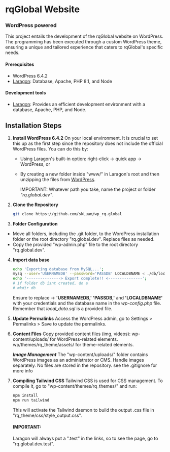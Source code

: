 # rqGlobal Website
### WordPress powered
This project entails the development of the rqGlobal website on WordPress.
The programming has been executed through a custom WordPress theme, ensuring a unique and tailored experience that caters to rqGlobal's specific needs.

#### Prerequisites

- WordPress 6.4.2
- [Laragon](https://laragon.org/): Database, Apache, PHP 8.1, and Node

#### Development tools
- [Laragon](https://laragon.org/): Provides an efficient development environment with a database, Apache, PHP, and Node.

## Installation Steps

1. **Install WordPress 6.4.2**
    On your local environment. It is crucial to set this up as the first step since the repository does not include the official WordPress files. You can do this by:
    - Using Laragon's built-in option: right-click -> quick app -> WordPress, or
    - By creating a new folder inside "www/" in Laragon's root and then unzipping the files from [WordPress](https://wordpress.org/download/).


        IMPORTANT: Whatever path you take, name the project or folder *"rq.global.dev".*

2. **Clone the Repository**
   ```bash
   git clone https://github.com/skLuan/wp_rq.global
3. **Folder Configuration**
-    Move all folders, including the .git folder, to the WordPress installation folder or the root directory "rq.global.dev".
    Replace files as needed.
-    Copy the provided "wp-admin.php" file to the root directory "rq.global.dev".

4. **Import data base**
    ```bash
    echo 'Exporting database from MySQL...';
    mysq --user='USERNAMEDB' --password='PASSDB' LOCALDBNAME < ./db/local_data.sql
    echo '---------------> Export complete!! <---------------';
    # if folder db isnt created, do a
    # mkdir db
    ```
    Ensure to replace -> **'USERNAMEDB,'** **'PASSDB,'** and **'LOCALDBNAME'**
    with your credentials and the database name in the *wp-config.php* file.
    Remember that *local_data.sql* is a provided file.
   
5. **Update Permalinks**
    Access the WordPress admin, go to Settings > Permalinks > Save to update the permalinks.

6. **Content Files**
    Copy provided content files (img, videos):
        wp-content/uploads/ for WordPress-related elements.
        wp/themes/rq_theme/assets/ for theme-related elements.
        
      ***Image Management***
    The "wp-content/uploads/" folder contains WordPress images as an administrator or CMS. Handle images separately. No files are stored in the repository. see the .gitignore for more info 
        
7. **Compiling Tailwind CSS**
    Tailwind CSS is used for CSS management. To compile it, go to "wp-content/themes/rq_themes/" and run:
    ```bash
    npm install
    npm run tailwind
    ```
    This will activate the Tailwind daemon to build the output .css file in "rq_theme/css/style_output.css".
    
    #### IMPORTANT:
    Laragon will always put a ".test" in the links, so to see the page, go to "rq.global.dev.test".
